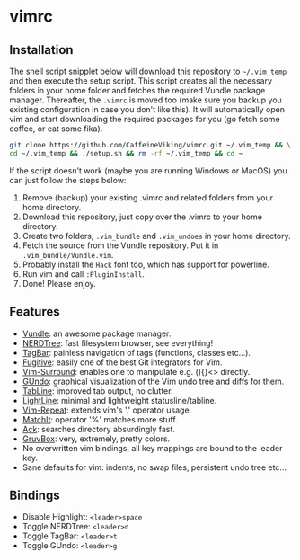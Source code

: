 vimrc
=====

Installation
------------
The shell script snipplet below will download this repository to `~/.vim_temp` and then execute the setup script. This script creates all the necessary folders in your home folder and fetches the required Vundle package manager. Thereafter, the `.vimrc` is moved too (make sure you backup you existing configuration in case you don't like this). It will automatically open vim and start downloading the required packages for you (go fetch some coffee, or eat some fika).

```sh
git clone https://github.com/CaffeineViking/vimrc.git ~/.vim_temp && \
cd ~/.vim_temp && ./setup.sh && rm -rf ~/.vim_temp && cd ~
```

If the script doesn't work (maybe you are running Windows or MacOS) you can just follow the steps below:

1. Remove (backup) your existing .vimrc and related folders from your home directory.
2. Download this repository, just copy over the .vimrc to your home directory.
3. Create two folders, `.vim_bundle` and `.vim_undoes` in your home directory.
4. Fetch the source from the Vundle repository. Put it in `.vim_bundle/Vundle.vim`.
5. Probably install the `Hack` font too, which has support for powerline.
6. Run vim and call `:PluginInstall`.
7. Done! Please enjoy.

Features
--------
* [Vundle](http://github.com/gmarik/vundle): an awesome package manager.
* [NERDTree](https://github.com/scrooloose/nerdtree): fast filesystem browser, see everything!
* [TagBar](https://github.com/majutsushi/tagbar): painless navigation of tags (functions, classes etc...).
* [Fugitive](https://github.com/tpope/vim-fugitive): easily one of the best Git integrators for Vim.
* [Vim-Surround](https://github.com/tpope/vim-surround): enables one to manipulate e.g. (){}<> directly.
* [GUndo](https://github.com/sjl/gundo.vim): graphical visualization of the Vim undo tree and diffs for them.
* [TabLine](https://github.com/mkitt/tabline.vim): improved tab output, no clutter.
* [LightLine](https://github.com/itchyny/lightline.vim): minimal and lightweight statusline/tabline.
* [Vim-Repeat](https://github.com/tpope/vim-repeat): extends vim's '.' operator usage.
* [MatchIt](https://github.com/tmhedberg/matchit): operator '%' matches more stuff.
* [Ack](https://github.com/mileszs/ack.vim): searches directory absurdingly fast.
* [GruvBox](https://github.com/morhetz/gruvbox): very, extremely, pretty colors.
* No overwritten vim bindings, all key mappings are bound to the leader key.
* Sane defaults for vim: indents, no swap files, persistent undo tree etc...

Bindings
--------
* Disable Highlight: `<leader>space`
* Toggle NERDTree: `<leader>n`
* Toggle TagBar: `<leader>t`
* Toggle GUndo: `<leader>g`
